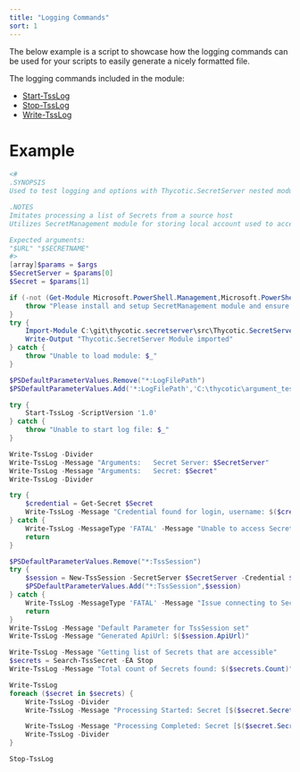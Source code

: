 ```yaml
---
title: "Logging Commands"
sort: 1
---
```


The below example is a script to showcase how the logging commands can be used for your scripts to easily generate a nicely formatted file.

The logging commands included in the module:

- [Start-TssLog]
- [Stop-TssLog]
- [Write-TssLog]

# Example

```powershell
<#
.SYNOPSIS
Used to test logging and options with Thycotic.SecretServer nested module Thycotic.Logging

.NOTES
Imitates processing a list of Secrets from a source host
Utilizes SecretManagement module for storing local account used to access Secret Server

Expected arguments:
"$URL" "$SECRETNAME"
#>
[array]$params = $args
$SecretServer = $params[0]
$Secret = $params[1]

if (-not (Get-Module Microsoft.PowerShell.Management,Microsoft.PowerShellSecretManagement -List)) {
    throw "Please install and setup SecretManagement module and ensure a secret has been saved to securely store the API account used in the script process"
}
try {
    Import-Module C:\git\thycotic.secretserver\src\Thycotic.SecretServer.psd1
    Write-Output "Thycotic.SecretServer Module imported"
} catch {
    throw "Unable to load module: $_"
}

$PSDefaultParameterValues.Remove("*:LogFilePath")
$PSDefaultParameterValues.Add('*:LogFilePath','C:\thycotic\argument_test.log')

try {
    Start-TssLog -ScriptVersion '1.0'
} catch {
    throw "Unable to start log file: $_"
}

Write-TssLog -Divider
Write-TssLog -Message "Arguments:   Secret Server: $SecretServer"
Write-TssLog -Message "Arguments:   Secret: $Secret"
Write-TssLog -Divider

try {
    $credential = Get-Secret $Secret
    Write-TssLog -Message "Credential found for login, username: $($credential.Username)"
} catch {
    Write-TssLog -MessageType 'FATAL' -Message "Unable to access Secret $Secret - $($_.Exception)"
    return
}

$PSDefaultParameterValues.Remove("*:TssSession")
try {
    $session = New-TssSession -SecretServer $SecretServer -Credential $credential -ErrorAction Stop
    $PSDefaultParameterValues.Add("*:TssSession",$session)
} catch {
    Write-TssLog -MessageType 'FATAL' -Message "Issue connecting to Secret Server $SecretServer - $($_.Exception)"
    return
}
Write-TssLog -Message "Default Parameter for TssSession set"
Write-TssLog -Message "Generated ApiUrl: $($session.ApiUrl)"

Write-TssLog -Message "Getting list of Secrets that are accessible"
$secrets = Search-TssSecret -EA Stop
Write-TssLog -Message "Total count of Secrets found: $($secrets.Count)"

Write-TssLog
foreach ($secret in $secrets) {
    Write-TssLog -Divider
    Write-TssLog -Message "Processing Started: Secret [$($secret.SecretName)]"

    Write-TssLog -Message "Processing Completed: Secret [$($secret.SecretName)]"
    Write-TssLog -Divider
}

Stop-TssLog
```

[Start-TssLog]:/thycotic.secretserver/commands/logging/Start-TssLog
[Stop-TssLog]:/thycotic.secretserver/commands/logging/Stop-TssLog
[Write-TssLog]:/thycotic.secretserver/commands/logging/Write-TssLog